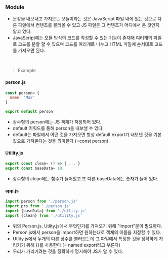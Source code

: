 ### Module
- 문장을 내보내고 가져오는 모듈이라는 것은 JavaScript 파일 내에 있는 것으로 다른 파일에서 컨텐츠를 불러올 수 있고 JS 파일은 그 컨텐츠가 어디에서 온 것인지 알고 있다. 
- JavaScript에는 모듈 방식의 코드를 작성할 수 있는 기능이 존재해 여러개의 파일로 코드를 분할 할 수 있으며 코드를 여러개로 나누고 HTML 파일에 순서대로 코드를 가져오면 된다.

<br>

> Example
#### person.js
```JavaScript
const person= {
  name: 'Max'
}

export default person
```
- 상수형의 person에는 JS 객체가 저장되어 있다.
- default 키워드를 통해 person을 내보낼 수 있다.
- default는 파일에서 어떤 것을 가져오면 항상 default export가 내보낸 것을 기본값으로 가져온다는 것을 의미한다 (=const person)

#### Utility.js
```JavaScript
export const clean= () => { ... }
export const baseData= 10;
```
- 상수형의 clean에는 함수가 들어있고 또 다른 baseData에는 숫자가 들어 있다.

#### app.js
```JavaScript
import person from './person.js'
import prs from './person.js'
import {baseData} from './utlity.js'
import {clean} from './utility.js'
```
- 위의 Person.js, Utlity.js에서 무엇인가를 가져오기 위해 "Import"문이 필요하다.
- Person.js에서 person을 import하면 원하는대로 객체의 이름을 지정할 수 있다.
- Utlity.js에서 두개의 다른 상수를 불러오는데 그 파일에서 특정한 것을 정확하게 가리키기 위해 {}를 사용한다 (= named export라고 부른다)
- 우리가 가리키려는 것을 정확하게 명시해야 JS가 알 수 있다.
